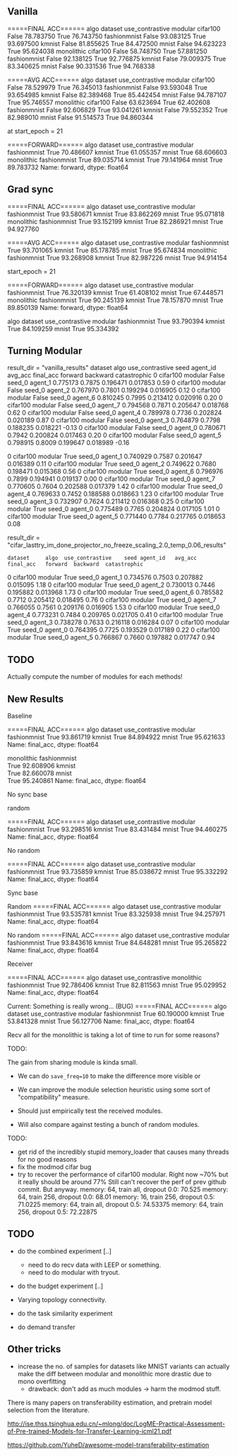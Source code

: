 ## Vanilla

=====FINAL ACC======
algo        dataset       use_contrastive
modular     cifar100      False              78.783750
                          True               76.743750
            fashionmnist  False              93.083125
                          True               93.697500
            kmnist        False              81.855625
                          True               84.472500
            mnist         False              94.623223
                          True               95.624038
monolithic  cifar100      False              58.748750
                          True               57.881250
            fashionmnist  False              92.138125
                          True               92.776875
            kmnist        False              79.009375
                          True               83.340625
            mnist         False              90.331536
                          True               94.768338


=====AVG ACC======
algo        dataset       use_contrastive
modular     cifar100      False              78.529979
                          True               76.345013
            fashionmnist  False              93.593048
                          True               93.654985
            kmnist        False              82.389468
                          True               85.442454
            mnist         False              94.787107
                          True               95.746557
monolithic  cifar100      False              63.623694
                          True               62.402608
            fashionmnist  False              92.606829
                          True               93.041261
            kmnist        False              79.552352
                          True               82.989010
            mnist         False              91.514573
                          True               94.860344


at start_epoch = 21

=====FORWARD======
algo        dataset       use_contrastive
modular     fashionmnist  True               70.486607
            kmnist        True               61.055357
            mnist         True               68.606603
monolithic  fashionmnist  True               89.035714
            kmnist        True               79.141964
            mnist         True               89.783732
Name: forward, dtype: float64




## Grad sync
=====FINAL ACC======
algo        dataset       use_contrastive
modular     fashionmnist  True               93.580671
            kmnist        True               83.862269
            mnist         True               95.071818
monolithic  fashionmnist  True               93.152199
            kmnist        True               82.286921
            mnist         True               94.927760

=====AVG ACC======
algo        dataset       use_contrastive
modular     fashionmnist  True               93.701065
            kmnist        True               85.178785
            mnist         True               95.674834
monolithic  fashionmnist  True               93.268908
            kmnist        True               82.987226
            mnist         True               94.914154



start_epoch = 21

=====FORWARD======
algo        dataset       use_contrastive
modular     fashionmnist  True               76.320139
            kmnist        True               61.408102
            mnist         True               67.448571
monolithic  fashionmnist  True               90.245139
            kmnist        True               78.157870
            mnist         True               89.850139
Name: forward, dtype: float64



algo     dataset       use_contrastive
modular  fashionmnist  True               93.790394
         kmnist        True               84.109259
         mnist         True               95.334392


## Turning Modular

result_dir = "vanilla_results"
    dataset        algo  use_contrastive    seed agent_id   avg_acc  final_acc   forward  backward  catastrophic
0  cifar100     modular            False  seed_0  agent_1  0.775173     0.7875  0.196471  0.017853          0.59
0  cifar100     modular            False  seed_0  agent_2  0.767970     0.7801  0.199294  0.016905          0.12
0  cifar100     modular            False  seed_0  agent_6  0.810245     0.7995  0.213412  0.020916          0.20
0  cifar100     modular            False  seed_0  agent_7  0.794568     0.7871  0.205647  0.018768          0.62
0  cifar100     modular            False  seed_0  agent_4  0.789978     0.7736  0.202824  0.020189          0.87
0  cifar100     modular            False  seed_0  agent_3  0.764879     0.7798  0.188235  0.018221         -0.13
0  cifar100     modular            False  seed_0  agent_0  0.780671     0.7942  0.200824  0.017463          0.20
0  cifar100     modular            False  seed_0  agent_5  0.798915     0.8009  0.199647  0.018989         -0.16

0  cifar100     modular             True  seed_0  agent_1  0.740929     0.7587  0.201647  0.016389          0.11
0  cifar100     modular             True  seed_0  agent_2  0.749622     0.7680  0.198471  0.015368          0.56
0  cifar100     modular             True  seed_0  agent_6  0.796976     0.7899  0.194941  0.019137          0.00
0  cifar100     modular             True  seed_0  agent_7  0.770605     0.7604  0.202588  0.017379          1.42
0  cifar100     modular             True  seed_0  agent_4  0.769633     0.7452  0.188588  0.018663          1.23
0  cifar100     modular             True  seed_0  agent_3  0.732907     0.7624  0.211412  0.016368          0.25
0  cifar100     modular             True  seed_0  agent_0  0.775489     0.7765  0.204824  0.017105          1.01
0  cifar100     modular             True  seed_0  agent_5  0.771440     0.7784  0.217765  0.018653          0.08




result_dir = "cifar_lasttry_im_done_projector_no_freeze_scaling_2.0_temp_0.06_results"


    dataset     algo  use_contrastive    seed agent_id   avg_acc  final_acc   forward  backward  catastrophic
0  cifar100  modular             True  seed_0  agent_1  0.734576     0.7503  0.207882  0.015095          1.18
0  cifar100  modular             True  seed_0  agent_2  0.730013     0.7446  0.195882  0.013968          1.73
0  cifar100  modular             True  seed_0  agent_6  0.785582     0.7712  0.205412  0.018495          0.76
0  cifar100  modular             True  seed_0  agent_7  0.766055     0.7561  0.209176  0.016905          1.53
0  cifar100  modular             True  seed_0  agent_4  0.773231     0.7484  0.209765  0.021705          0.41
0  cifar100  modular             True  seed_0  agent_3  0.738278     0.7633  0.216118  0.016284          0.07
0  cifar100  modular             True  seed_0  agent_0  0.764395     0.7725  0.193529  0.017189          0.22
0  cifar100  modular             True  seed_0  agent_5  0.766867     0.7660  0.197882  0.017747          0.94



## TODO

Actually compute the number of modules for each methods!




## New Results

Baseline


=====FINAL ACC======
algo     dataset       use_contrastive
modular  fashionmnist  True               93.861719
         kmnist        True               84.894922
         mnist         True               95.621633
Name: final_acc, dtype: float64


monolithic  fashionmnist  
                          True               92.608906
            kmnist        
                          True               82.660078
            mnist         
                          True               95.240861
Name: final_acc, dtype: float64




No sync base

random

=====FINAL ACC======
algo     dataset       use_contrastive
modular  fashionmnist  True               93.298516
         kmnist        True               83.431484
         mnist         True               94.460275
Name: final_acc, dtype: float64



No random

=====FINAL ACC======
algo     dataset       use_contrastive
modular  fashionmnist  True               93.735859
         kmnist        True               85.038672
         mnist         True               95.332292
Name: final_acc, dtype: float64


Sync base

Random
=====FINAL ACC======
algo     dataset       use_contrastive
modular  fashionmnist  True               93.535781
         kmnist        True               83.325938
         mnist         True               94.257971
Name: final_acc, dtype: float64


No random
=====FINAL ACC======
algo     dataset       use_contrastive
modular  fashionmnist  True               93.843616
         kmnist        True               84.648281
         mnist         True               95.265822
Name: final_acc, dtype: float64



Receiver

=====FINAL ACC======
algo        dataset       use_contrastive
monolithic  fashionmnist  True               92.786406
            kmnist        True               82.811563
            mnist         True               95.029952
Name: final_acc, dtype: float64


Current: Something is really wrong... (BUG)
=====FINAL ACC======
algo     dataset       use_contrastive
modular  fashionmnist  True               60.190000
         kmnist        True               53.841328
         mnist         True               56.127706
Name: final_acc, dtype: float64





Recv all for the monolithic is taking a lot of time to run for some reasons?



TODO:

The gain from sharing module is kinda small. 
- We can do `save_freq=10` to make the difference more visible
or
- We can improve the module selection heuristic using some sort of "compatibility" measure.

- Should just empirically test the received modules.
- Will also compare against testing a bunch of random modules.


TODO:
- get rid of the incredibly stupid memory_loader that causes many threads for no good reasons
- fix the modmod cifar bug
- try to recover the performance of cifar100 modular. Right now ~70% but it really should be around 77%
Still can't recover the perf of prev github commit. But anyway.
    memory: 64, train all, dropout 0.0: 70.525
    memory: 64, train 256, dropout 0.0: 68.01
    memory: 16, train 256, dropout 0.5: 71.0225
    memory: 64, train all, dropout 0.5: 74.53375
    memory: 64, train 256, dropout 0.5: 72.22875



## TODO
- do the combined experiment [..]
    - need to do recv data with LEEP or something.
    - need to do modular with tryout.
- do the budget experiment [..]

- Varying topology connectivity.

- do the task similarity experiment

- do demand transfer


## Other tricks
- increase the no. of samples for datasets like MNIST variants can actually make the diff between modular and monolithic more drastic due to mono overfitting
    - drawback: don't add as much modules -> harm the modmod stuff.


There is many papers on transferability estimation, and pretrain model selection from the literature.

http://ise.thss.tsinghua.edu.cn/~mlong/doc/LogME-Practical-Assessment-of-Pre-trained-Models-for-Transfer-Learning-icml21.pdf


https://github.com/YuheD/awesome-model-transferability-estimation
